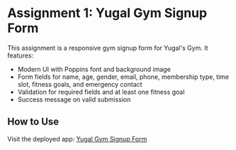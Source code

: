# Assignment 1: Yugal Gym Signup Form

This assignment is a responsive gym signup form for Yugal's Gym. It features:
- Modern UI with Poppins font and background image
- Form fields for name, age, gender, email, phone, membership type, time slot, fitness goals, and emergency contact
- Validation for required fields and at least one fitness goal
- Success message on valid submission

## How to Use
Visit the deployed app: [Yugal Gym Signup Form](https://bootcamp-projects-gamma.vercel.app/)
